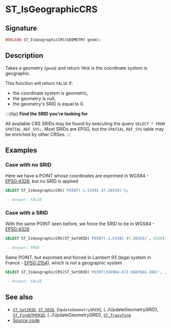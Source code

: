 # ST_IsGeographicCRS

## Signature

```sql
BOOLEAN ST_IsGeographicCRS(GEOMETRY geom);
```

## Description

Takes a geometry (`geom`) and return `TRUE` is the coordinate system is geographic.

This function will return `FALSE` if:
* the coordinate system is geometric,
* the geometry is null,
* the geometry's SRID is equal to 0.

:::{tip}
**Find the SRID you're looking for**

All available CRS SRIDs may be found by executing the query `SELECT * FROM SPATIAL_REF_SYS;`. Most SRIDs are EPSG, but the `SPATIAL_REF_SYS` table may be enriched by other CRSes.
:::


## Examples

### Case with no SRID

Here we have a POINT whose coordinates are exprimed in WGS84 - [EPSG:4326](https://epsg.io/4326), but no SRID is applied

```sql
SELECT ST_IsGeographicCRS('POINT(-1.53391 47.20259)');

-- Answer: FALSE
```

### Case with a SRID

With the same POINT seen before, we force the SRID to be in WGS84 - [EPSG:4326](https://epsg.io/4326)

```sql
SELECT ST_IsGeographicCRS(ST_SetSRID('POINT(-1.53391 47.20259)', 4326));

-- Answer: TRUE
```

Same POINT, but exprimed and forced in Lambert 93 (legal system in France - [EPSG:2154](https://epsg.io/2154)), which is not a geographic system

```sql
SELECT ST_IsGeographicCRS(ST_SetSRID('POINT(356964.672 6687884.168)', 2154));

-- Answer: FALSE
```

## See also

* [`ST_SetSRID`](../ST_SetSRID), [`ST_SRID`](../ST_SRID), [`UpdateGeometrySRID`], (../UpdateGeometrySRID), [`ST_FindUTMSRID`](../ST_FindUTMSRID), (../UpdateGeometrySRID), [`ST_Transform`](../ST_Transform)
* <a href="https://github.com/orbisgis/h2gis/blob/master/h2gis-functions/src/main/java/org/h2gis/functions/spatial/crs/ST_IsGeographicCRS.java" target="_blank">Source code</a>
